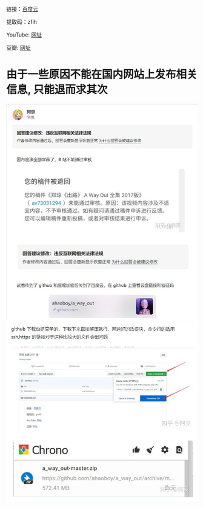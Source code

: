 链接：[百度云](https://pan.baidu.com/s/1u3_RZ_-2Ffa-AePJ7IxYXQ) 

提取码：zfih

YouTube: [网址](https://www.youtube.com/channel/UCL2fYKN5s8FN9C6bjiPO-mw)

豆瓣: [网址](https://movie.douban.com/subject/26904137/)

# 由于一些原因不能在国内网站上发布相关信息, 只能退而求其次
![知乎建议修改](./img/zh_01.jpg)
![下载方式](./img/zh_02.jpg)

